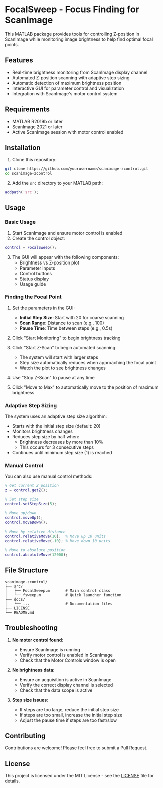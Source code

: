 # FocalSweep - Focus Finding for ScanImage

This MATLAB package provides tools for controlling Z-position in ScanImage while monitoring image brightness to help find optimal focal points.

## Features

- Real-time brightness monitoring from ScanImage display channel
- Automated Z-position scanning with adaptive step sizing
- Automatic detection of maximum brightness position
- Interactive GUI for parameter control and visualization
- Integration with ScanImage's motor control system

## Requirements

- MATLAB R2019b or later
- ScanImage 2021 or later
- Active ScanImage session with motor control enabled

## Installation

1. Clone this repository:
```bash
git clone https://github.com/yourusername/scanimage-zcontrol.git
cd scanimage-zcontrol
```

2. Add the `src` directory to your MATLAB path:
```matlab
addpath('src');
```

## Usage

### Basic Usage

1. Start ScanImage and ensure motor control is enabled
2. Create the control object:
```matlab
control = FocalSweep();
```

3. The GUI will appear with the following components:
   - Brightness vs Z-position plot
   - Parameter inputs
   - Control buttons
   - Status display
   - Usage guide

### Finding the Focal Point

1. Set the parameters in the GUI:
   - **Initial Step Size**: Start with 20 for coarse scanning
   - **Scan Range**: Distance to scan (e.g., 100)
   - **Pause Time**: Time between steps (e.g., 0.5s)

2. Click "Start Monitoring" to begin brightness tracking

3. Click "Start Z-Scan" to begin automated scanning:
   - The system will start with larger steps
   - Step size automatically reduces when approaching the focal point
   - Watch the plot to see brightness changes

4. Use "Stop Z-Scan" to pause at any time

5. Click "Move to Max" to automatically move to the position of maximum brightness

### Adaptive Step Sizing

The system uses an adaptive step size algorithm:
- Starts with the initial step size (default: 20)
- Monitors brightness changes
- Reduces step size by half when:
  - Brightness decreases by more than 10%
  - This occurs for 3 consecutive steps
- Continues until minimum step size (1) is reached

### Manual Control

You can also use manual control methods:
```matlab
% Get current Z position
z = control.getZ();

% Set step size
control.setStepSize(5);

% Move up/down
control.moveUp();
control.moveDown();

% Move by relative distance
control.relativeMove(10);  % Move up 10 units
control.relativeMove(-10); % Move down 10 units

% Move to absolute position
control.absoluteMove(12000);
```

## File Structure

```
scanimage-zcontrol/
├── src/
│   ├── FocalSweep.m       # Main control class
│   └── fsweep.m           # Quick launcher function
├── docs/
│   └── ...                # Documentation files
├── LICENSE
└── README.md
```

## Troubleshooting

1. **No motor control found**:
   - Ensure ScanImage is running
   - Verify motor control is enabled in ScanImage
   - Check that the Motor Controls window is open

2. **No brightness data**:
   - Ensure an acquisition is active in ScanImage
   - Verify the correct display channel is selected
   - Check that the data scope is active

3. **Step size issues**:
   - If steps are too large, reduce the initial step size
   - If steps are too small, increase the initial step size
   - Adjust the pause time if steps are too fast/slow

## Contributing

Contributions are welcome! Please feel free to submit a Pull Request.

## License

This project is licensed under the MIT License - see the [LICENSE](LICENSE) file for details.
